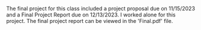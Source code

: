 The final project for this class included a project proposal due on 11/15/2023 and a Final Project Report due on 12/13/2023. I worked alone for this project. The final project report can be viewed in the 'Final.pdf' file.
